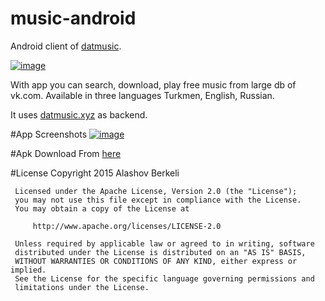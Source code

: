 # music-android
Android client of [datmusic](https://github.com/alashow/music).

[![image](https://dotjpg.co/kTSm7wG.png)](https://play.google.com/store/apps/details?id=tm.alashow.datmusic)


With app you can search, download, play free music from large db of vk.com.
Available in three languages Turkmen, English, Russian.

It uses [datmusic.xyz](https://datmusic.xyz) as backend.

#App Screenshots
[![image](https://dotjpg.co/hYoG.png)](https://dotjpg.co/hYoG.png)

#Apk Download
From [here](https://bit.ly/M-APK)

#License
    Copyright 2015 Alashov Berkeli
  
     Licensed under the Apache License, Version 2.0 (the "License");
     you may not use this file except in compliance with the License.
     You may obtain a copy of the License at
  
         http://www.apache.org/licenses/LICENSE-2.0
  
     Unless required by applicable law or agreed to in writing, software
     distributed under the License is distributed on an "AS IS" BASIS,
     WITHOUT WARRANTIES OR CONDITIONS OF ANY KIND, either express or implied.
     See the License for the specific language governing permissions and
     limitations under the License.
